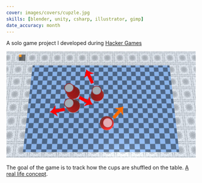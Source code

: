 ```yaml
---
cover: images/covers/cupzle.jpg
skills: [blender, unity, csharp, illustrator, gimp]
date_accuracy: month
---
```


A solo game project I developed during [Hacker Games](http://hackergames.lt/)

![Gameplay](/images/cupzle_gameplay.jpg)

The goal of the game is to track how the cups are shuffled on the table. [A real life concept](https://www.youtube.com/watch?v=qnOvSBBWuCA).
